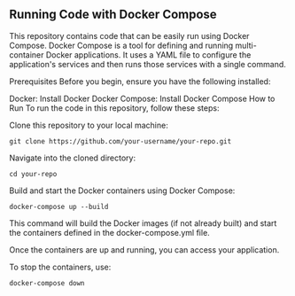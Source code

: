 
## Running Code with Docker Compose

This repository contains code that can be easily run using Docker Compose. Docker Compose is a tool for defining and running multi-container Docker applications. It uses a YAML file to configure the application's services and then runs those services with a single command.

Prerequisites
Before you begin, ensure you have the following installed:

Docker: Install Docker
Docker Compose: Install Docker Compose
How to Run
To run the code in this repository, follow these steps:

Clone this repository to your local machine:
```
git clone https://github.com/your-username/your-repo.git
```
Navigate into the cloned directory:
```
cd your-repo
```
Build and start the Docker containers using Docker Compose:
```
docker-compose up --build
```
This command will build the Docker images (if not already built) and start the containers defined in the docker-compose.yml file.

Once the containers are up and running, you can access your application.

To stop the containers, use:
```
docker-compose down
```
